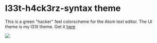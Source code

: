 # l33t-h4ck3rz-syntax theme

This is a green "hacker" feel colorscheme for the Atom text editor.
The UI theme is my l33t theme. Get it [here](https://github.com/Arc0re/atom-l33t-ui)

![](http://i.imgur.com/QQYsKzn.png)
